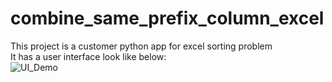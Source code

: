 # combine_same_prefix_column_excel
This project is a customer python app for excel sorting problem  
It has a user interface look like below:  
![UI_Demo](https://github.com/jgw0915/combine_same_prefix_column_excel/blob/main/doc/image/UI_Demo.jpg?raw=true)
